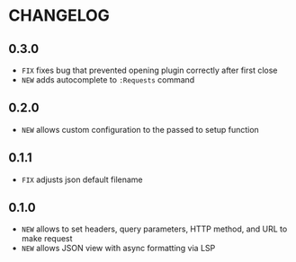 # CHANGELOG

## 0.3.0
* `FIX` fixes bug that prevented opening plugin correctly after first close
* `NEW` adds autocomplete to `:Requests` command

## 0.2.0
* `NEW` allows custom configuration to the passed to setup function

## 0.1.1
* `FIX` adjusts json default filename

## 0.1.0
* `NEW` allows to set headers, query parameters, HTTP method, and URL to make request
* `NEW` allows JSON view with async formatting via LSP

